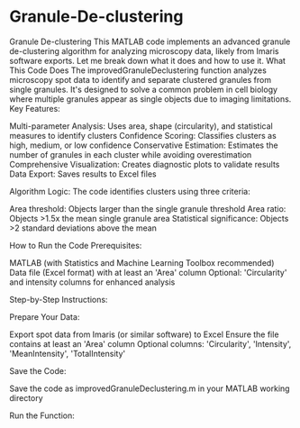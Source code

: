# Granule-De-clustering
Granule De-clustering
This MATLAB code implements an advanced granule de-clustering algorithm for analyzing microscopy data, likely from Imaris software exports. Let me break down what it does and how to use it.
What This Code Does
The improvedGranuleDeclustering function analyzes microscopy spot data to identify and separate clustered granules from single granules. It's designed to solve a common problem in cell biology where multiple granules appear as single objects due to imaging limitations.
Key Features:

Multi-parameter Analysis: Uses area, shape (circularity), and statistical measures to identify clusters
Confidence Scoring: Classifies clusters as high, medium, or low confidence
Conservative Estimation: Estimates the number of granules in each cluster while avoiding overestimation
Comprehensive Visualization: Creates diagnostic plots to validate results
Data Export: Saves results to Excel files

Algorithm Logic:
The code identifies clusters using three criteria:

Area threshold: Objects larger than the single granule threshold
Area ratio: Objects >1.5x the mean single granule area
Statistical significance: Objects >2 standard deviations above the mean

How to Run the Code
Prerequisites:

MATLAB (with Statistics and Machine Learning Toolbox recommended)
Data file (Excel format) with at least an 'Area' column
Optional: 'Circularity' and intensity columns for enhanced analysis

Step-by-Step Instructions:

Prepare Your Data:

Export spot data from Imaris (or similar software) to Excel
Ensure the file contains at least an 'Area' column
Optional columns: 'Circularity', 'Intensity', 'MeanIntensity', 'TotalIntensity'


Save the Code:

Save the code as improvedGranuleDeclustering.m in your MATLAB working directory


Run the Function:
